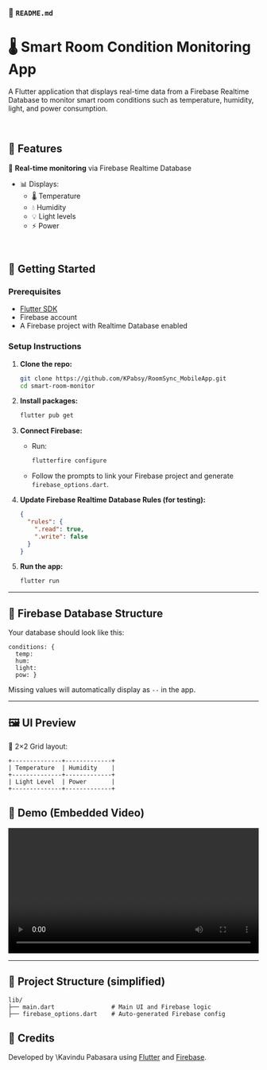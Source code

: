 ### 📄 `README.md`

# 🌡️ Smart Room Condition Monitoring App

A Flutter application that displays real-time data from a Firebase Realtime Database to monitor smart room conditions such as temperature, humidity, light, and power consumption.

<br/>

## 📱 Features

📡 **Real-time monitoring** via Firebase Realtime Database
- 📊 Displays:
  - 🌡️ Temperature
  - 💧 Humidity
  - 💡 Light levels
  - ⚡ Power  
<br/>

## 🚀 Getting Started

### Prerequisites

- [Flutter SDK](https://docs.flutter.dev/get-started/install)
- Firebase account
- A Firebase project with Realtime Database enabled

### Setup Instructions

1. **Clone the repo:**

   ```bash
   git clone https://github.com/KPabsy/RoomSync_MobileApp.git
   cd smart-room-monitor

2. **Install packages:**

   ```bash
   flutter pub get
   ```

3. **Connect Firebase:**

   * Run:

     ```bash
     flutterfire configure
     ```
   * Follow the prompts to link your Firebase project and generate `firebase_options.dart`.

4. **Update Firebase Realtime Database Rules (for testing):**

   ```json
   {
     "rules": {
       ".read": true,
       ".write": false
     }
   }
   ```

5. **Run the app:**

   ```bash
   flutter run
   ```

---

## 🔧 Firebase Database Structure

Your database should look like this:

```
conditions: {
  temp: 
  hum: 
  light:
  pow: }
```

Missing values will automatically display as `--` in the app.

---

## 🖼️ UI Preview

📱 2×2 Grid layout:

```
+--------------+-------------+
| Temperature  | Humidity    |
+--------------+-------------+
| Light Level  | Power       |
+--------------+-------------+
```
## 🎥 Demo (Embedded Video)

<video width="100%" controls>
  <source src="https://github.com/KPabsy/RoomSync_MobileApp/raw/main/roomsync%20app.mp4" type="video/mp4">
  Your browser does not support the video tag.
</video>

---

## 📁 Project Structure (simplified)

```
lib/
├── main.dart                # Main UI and Firebase logic
├── firebase_options.dart    # Auto-generated Firebase config

```

## 🙌 Credits

Developed by \Kavindu Pabasara using [Flutter](https://flutter.dev) and [Firebase](https://firebase.google.com).



